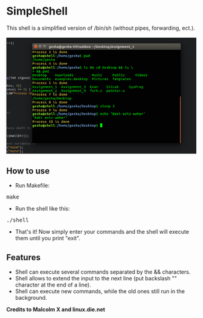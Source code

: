 # SimpleShell
This shell is a simplified version of /bin/sh (without pipes, forwarding, ect.).
<br/><br/>
<img src="shell.png" width="500px" />
<br/>
## How to use
- Run Makefile:
<pre>make</pre>
- Run the shell like this:
<pre>./shell</pre>
- That's it! Now simply enter your commands and the shell will execute them until you print "exit".
## Features
- Shell can execute several commands separated by the && characters.
- Shell allows to extend the input to the next line (put backslash "\" character at the end of a line).
- Shell can execute new commands, while the old ones still run in the background.

<b>Credits to Malcolm X and linux.die.net</b>
